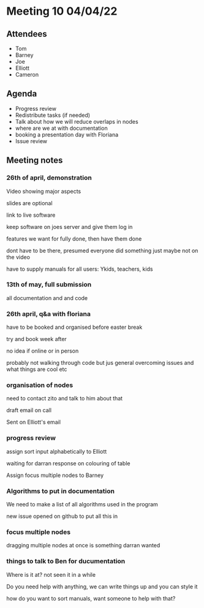 # Meeting 10 04/04/22

## Attendees
- Tom
- Barney
- Joe
- Elliott
- Cameron

## Agenda

- Progress review
- Redistribute tasks (if needed)
- Talk about how we will reduce overlaps in nodes
- where are we at with documentation
- booking a presentation day with Floriana
- Issue review

## Meeting notes

### 26th of april, demonstration

Video showing major aspects

slides are optional

link to live software

keep software on joes server and give them log in

features we want for fully done, then have them done

dont have to be there, presumed everyone did something just maybe not on the video

have to supply manuals for all users: Ykids, teachers, kids

### 13th of may, full submission

all documentation and and code 

### 26th april, q&a with floriana

have to be booked and organised before easter break

try and book week after

no idea if online or in person

probably not walking through code but jus general overcoming issues and what things are cool etc

### organisation of nodes

need to contact zito and talk to him about that

draft email on call

Sent on Elliott's email

### progress review

assign sort input alphabetically to Elliott

waiting for darran response on colouring of table

Assign focus multiple nodes to Barney

### Algorithms to put in documentation

We need to make a list of all algorithms used in the program

new issue opened on github to put all this in

### focus multiple nodes

dragging multiple nodes at once is something darran wanted

### things to talk to Ben for ducumentation

Where is it at? not seen it in a while

Do you need help with anything, we can write things up and you can style it

how do you want to sort manuals, want someone to help with that?


